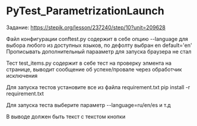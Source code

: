 # PyTest_ParametrizationLaunch
Задание: https://stepik.org/lesson/237240/step/10?unit=209628

Файл конфигурации conftest.py содержит в себе опцию --language для выбора любого из доступных языков, по дефолту выбран en default='en'
Прописывать дополнительный парааметр для запуска браузера не стал

Тест test_items.py содержит в себе тест на проверку элмента на странице, выводит сообщение об успехе/провале через обработчик исключения

Для запуска тестов установите все из файла requirement.txt
pip install -r requirement.txt

Для запуска теста выберите параметр --language=ru/en/es и т.д

В выводе должен быть текст с текстом кнопки
